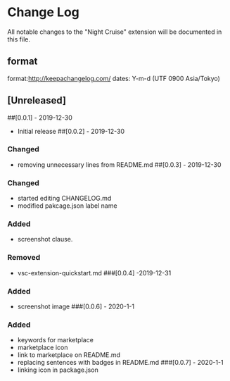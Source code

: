 # Change Log

All notable changes to the "Night Cruise" extension will be documented in this file.

## format
 format:http://keepachangelog.com/ 
 dates: Y-m-d (UTF 0900 Asia/Tokyo)
## [Unreleased]

##[0.0.1] - 2019-12-30
- Initial release
##[0.0.2] - 2019-12-30
### Changed
- removing unnecessary lines from README.md
##[0.0.3] - 2019-12-30
### Changed
- started editing CHANGELOG.md
- modified pakcage.json label name
### Added
- screenshot clause.
### Removed
- vsc-extension-quickstart.md
###[0.0.4] -2019-12-31
### Added
- screenshot image
###[0.0.6] - 2020-1-1
### Added
- keywords for marketplace
- marketplace icon
- link to marketplace on README.md
- replacing sentences with badges in README.md
###[0.0.7] - 2020-1-1
- linking icon in package.json